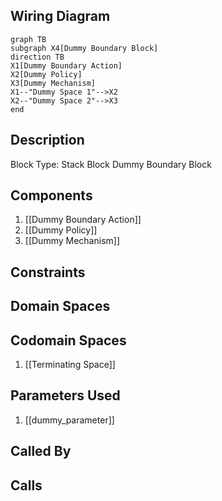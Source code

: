 ## Wiring Diagram

```mermaid
graph TB
subgraph X4[Dummy Boundary Block]
direction TB
X1[Dummy Boundary Action]
X2[Dummy Policy]
X3[Dummy Mechanism]
X1--"Dummy Space 1"-->X2
X2--"Dummy Space 2"-->X3
end
```

## Description

Block Type: Stack Block
Dummy Boundary Block
## Components
1. [[Dummy Boundary Action]]
2. [[Dummy Policy]]
3. [[Dummy Mechanism]]

## Constraints
## Domain Spaces

## Codomain Spaces
1. [[Terminating Space]]

## Parameters Used
1. [[dummy_parameter]]

## Called By

## Calls

